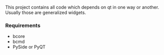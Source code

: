 This project contains all code which depends on qt in one way or another. Usually those are generalized widgets.


### Requirements

* bcore
* bcmd
* PySide or PyQT